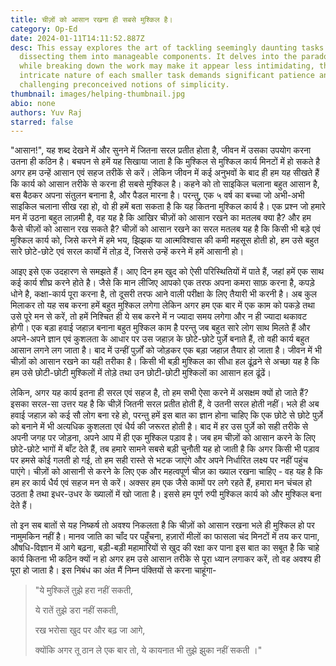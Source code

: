```yaml
---
title: चीज़ों को आसान रखना ही सबसे मुश्किल है।
category: Op-Ed
date: 2024-01-11T14:11:52.887Z
desc: This essay explores the art of tackling seemingly daunting tasks by
  dissecting them into manageable components. It delves into the paradox that
  while breaking down the work may make it appear less intimidating, the
  intricate nature of each smaller task demands significant patience and effort,
  challenging preconceived notions of simplicity.
thumbnail: images/helping-thumbnail.jpg
abio: none
authors: Yuv Raj
starred: false
---
```

"आसान!", यह शब्द देखने में और सुनने में जितना सरल प्रतीत होता है, जीवन में उसका उपयोग करना उतना ही कठिन है। बचपन से हमें यह सिखाया जाता है कि मुश्किल से मुश्किल कार्य मिनटों में हो सकते है अगर हम उन्हें आसान एवं सहज तरीकें से करें। लेकिन जीवन में कई अनुभवों के बाद ही हम यह सीखते हैं कि कार्य को आसान तरीके से करना ही सबसे मुश्किल है। कहने को तो साइकिल चलाना बहुत आसान है, बस बैठकर अपना संतुलन बनाना है, और पैडल मारना है। परन्तु, एक ५ वर्ष का बच्चा जो अभी-अभी साइकिल चलाना सीख रहा हो, वो ही हमें बता सकता है कि यह कितना मुश्किल कार्य है। एक प्रश्न जो हमारे मन में उठना बहुत लाज़मी है, वह यह है कि आखिर चीज़ों को आसान रखने का मतलब क्या है? और हम कैसे चीज़ों को आसान रख सकते है? चीज़ों को आसान रखने का सरल मतलब यह है कि किसी भी बड़े एवं मुश्किल कार्य को, जिसे करने में हमे भय, झिझक या आत्मविश्वास की कमी महसूस होती हो, हम उसे बहुत सारे छोटे-छोटे एवं सरल कार्यों में तोड़ दें, जिससे उन्हें करने में हमें आसानी हो।

आइए इसे एक उदहारण से समझते हैं। आए दिन हम खुद को ऐसी परिस्थितियों में पाते हैं, जहां हमें एक साथ कई कार्य शीघ्र करने होते है। जैसे कि मान लीजिए आपको एक तरफ अपना कमरा साफ़ करना है, कपड़े धोने है, कक्षा-कार्य पूरा करना है, तो दूसरी तरफ आने वाली परीक्षा के लिए तैयारी भी करनी है। अब कुल मिलाकर तो यह सब करना हमें बहुत मुश्किल लगेगा लेकिन अगर हम एक बार में एक काम को पकड़े तथा उसे पूरे मन से करें, तो हमें निश्चित ही ये सब करने में न ज्यादा समय लगेगा और न ही ज्यादा थकावट होगी। एक बड़ा हवाई जहाज़ बनाना बहुत मुश्किल काम है परन्तु जब बहुत सारे लोग साथ मिलते हैं और अपने-अपने ज्ञान एवं कुशलता के आधार पर उस जहाज़ के छोटे-छोटे पुर्ज़े बनाते हैं, तो वही कार्य बहुत आसान लगने लग जाता है। बाद में उन्हीं पुर्ज़ों को जोड़कर एक बड़ा जहाज़ तैयार हो जाता है। जीवन में भी चीज़ों को आसान रखने का यही तरीका है। किसी भी बड़ी मुश्किल का सीधा हल ढूंढ़ने से अच्छा यह है कि हम उसे छोटी-छोटी मुश्किलों में तोड़े तथा उन छोटी-छोटी मुश्किलों का आसान हल ढूंढें।

लेकिन, अगर यह कार्य इतना ही सरल एवं सहज है, तो हम सभी ऐसा करने में असक्षम क्यों हो जाते हैं? इसका सरल-सा उत्तर यह है कि चीज़ें जितनी सरल प्रतीत होती हैं, वे उतनी सरल होती नहीं। भले ही अब हवाई जहाज़ को कई सौ लोग बना रहे हो, परन्तु हमें इस बात का ज्ञान होना चाहिए कि एक छोटे से छोटे पुर्ज़े को बनाने में भी अत्यधिक कुशलता एवं धैर्य की जरूरत होती है। बाद में हर उस पुर्ज़े को सही तरीके से अपनी जगह पर जोड़ना, अपने आप में ही एक मुश्किल पड़ाव है। जब हम चीज़ों को आसान करने के लिए छोटे-छोटे भागों में बाँट देते हैं, तब हमारे सामने सबसे  बड़ी चुनौती यह हो जाती है कि अगर किसी भी पड़ाव पर हमसे कोई गलती हो गई, तो हम सही रास्ते से भटक जाएंगे और अपने निर्धारित लक्ष्य पर नहीं पहुंच पाएंगे। चीज़ों को आसानी से करने के लिए एक और महत्वपूर्ण चीज़ का ख्याल रखना चाहिए - वह यह है कि हम हर कार्य धैर्य एवं सहज मन से करें। अक्सर हम एक जैसे कामों पर लगे रहते हैं,  हमारा मन चंचल हो उठता है तथा इधर-उधर के ख्यालों में खो जाता है। इससे हम पूर्ण रुपी मुश्किल कार्य को और मुश्किल बना देते हैं।

तो इन सब बातों से यह निष्कर्ष तो अवश्य निकलता है कि चीज़ों को आसान रखना भले ही मुश्किल हो पर नामुमकिन नहीं है। मानव जाति का चाँद पर पहुँचना, हज़ारों मीलों का फासला चंद मिनटों में तय कर पाना, औषधि-विज्ञान में आगे बढ़ना, बड़ी-बड़ी महामारियों से खुद की रक्षा कर पाना इस बात का सबूत है कि चाहे कार्य कितना भी कठिन क्यों न हो अगर हम उसे आसान तरीके से पूरा ध्यान लगाकर करें, तो वह अवश्य ही पूरा हो जाता है। इस निबंध का अंत मैं निम्न पंक्तियों से करना चाहूंगा-

> "ये मुश्किलें तुझे हरा नहीं सकती,
>
>
> ये रातें तुझे डरा नहीं सकती,
>
>
> रख भरोसा खुद पर और बढ़ जा आगे,
>
>
> क्योंकि अगर तू ठान ले एक बार तो, ये कायनात भी तुझे झुका नहीं सकती ।"